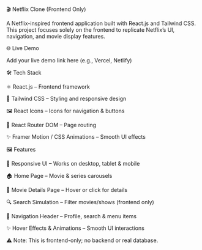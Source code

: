 🎬 Netflix Clone (Frontend Only)

A Netflix-inspired frontend application built with React.js and Tailwind CSS. This project focuses solely on the frontend to replicate Netflix’s UI, navigation, and movie display features.

🌐 Live Demo

Add your live demo link here (e.g., Vercel, Netlify)

🛠 Tech Stack

⚛️ React.js – Frontend framework

🎨 Tailwind CSS – Styling and responsive design

🖼 React Icons – Icons for navigation & buttons

🚀 React Router DOM – Page routing

✨ Framer Motion / CSS Animations – Smooth UI effects

🖼 Features

📱 Responsive UI – Works on desktop, tablet & mobile

🏠 Home Page – Movie & series carousels

🎥 Movie Details Page – Hover or click for details

🔍 Search Simulation – Filter movies/shows (frontend only)

🧭 Navigation Header – Profile, search & menu items

✨ Hover Effects & Animations – Smooth UI interactions

⚠️ Note: This is frontend-only; no backend or real database.
